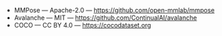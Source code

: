 - MMPose — Apache-2.0 — https://github.com/open-mmlab/mmpose
- Avalanche — MIT — https://github.com/ContinualAI/avalanche
- COCO — CC BY 4.0 — https://cocodataset.org
